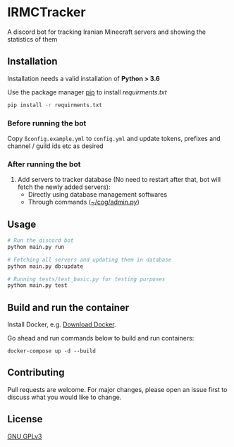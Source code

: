 # IRMCTracker

A discord bot  for tracking Iranian Minecraft servers and showing the statistics of them

## Installation

Installation needs a valid installation of **Python > 3.6**

Use the package manager [pip](https://pip.pypa.io/en/stable/) to install *requirments.txt*

```bash
pip install -r requirments.txt
```

### Before running the bot
Copy `ßconfig.example.yml` to `config.yml` and update tokens, prefixes and channel / guild ids etc as desired

### After running the bot
1. Add servers to tracker database (No need to restart after that, bot will fetch the newly added servers):
    - Directly using database management softwares
    - Through commands ([~/cog/admin.py](https://github.com/Alijkaz/IRMCTracker/blob/main/cogs/admin.py))

## Usage

```bash
# Run the discord bot
python main.py run

# Fetching all servers and updating them in database
python main.py db:update

# Running tests/test_basic.py for testing purposes
python main.py test
```

## Build and run the container

Install Docker, e.g. [Download Docker](https://docs.docker.com/engine/install/).

Go ahead and run commands below to build and run containers:

```
docker-compose up -d --build
```

## Contributing
Pull requests are welcome. For major changes, please open an issue first to discuss what you would like to change.


## License
[GNU GPLv3](https://choosealicense.com/licenses/gpl-3.0/)
